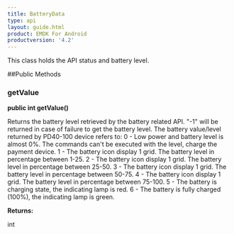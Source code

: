 ```yaml
---
title: BatteryData
type: api
layout: guide.html
product: EMDK For Android
productversion: '4.2'
---
```



This class holds the API status and battery level.

##Public Methods

### getValue

**public int getValue()**

Returns the battery level retrieved by the battery related API. 
 "-1" will be returned in case of failure to get the battery level.
 	The battery value/level returned by PD40-100 device refers to:
  0 - Low power and battery level is almost 0%. The commands can't be executed with the level, charge the payment device.
  1 - The battery icon display 1 grid. The battery level in percentage between 1-25.
  2 - The battery icon display 1 grid. The battery level in percentage between 25-50.
  3 - The battery icon display 1 grid. The battery level in percentage between 50-75.
  4 - The battery icon display 1 grid. The battery level in percentage between 75-100.
  5 - The battery is charging state, the indicating lamp is red.
  6 - The battery is fully charged (100%), the indicating lamp is green.

**Returns:**

int

